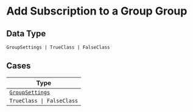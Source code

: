 
# Add Subscription to a Group Group

## Data Type

`GroupSettings | TrueClass | FalseClass`

## Cases

| Type |
|  --- |
| [`GroupSettings`](../../../doc/models/group-settings.md) |
| `TrueClass \| FalseClass` |

